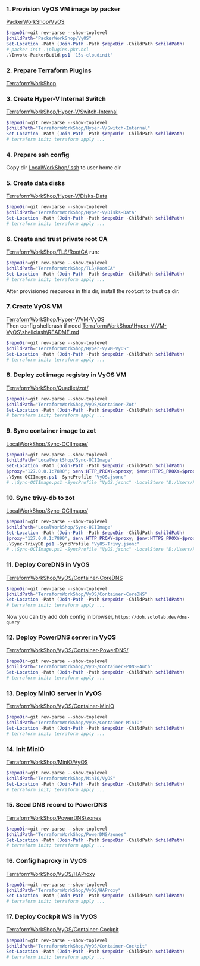 ### 1. Provision VyOS VM image by packer
[PackerWorkShop/VyOS](../../PackerWorkShop/VyOS)
```powershell
$repoDir=git rev-parse --show-toplevel
$childPath="PackerWorkShop/VyOS"
Set-Location -Path (Join-Path -Path $repoDir -ChildPath $childPath)
# packer init .\plugins.pkr.hcl
.\Invoke-PackerBuild.ps1 '15s-cloudinit'
```

### 2. Prepare Terraform Plugins
[TerraformWorkShop](../../TerraformWorkShop/README.md)

### 3. Create Hyper-V Internal Switch
[TerraformWorkShop/Hyper-V/Switch-Internal](../../TerraformWorkShop/Hyper-V/Switch-Internal/)
```powershell
$repoDir=git rev-parse --show-toplevel
$childPath="TerraformWorkShop/Hyper-V/Switch-Internal"
Set-Location -Path (Join-Path -Path $repoDir -ChildPath $childPath)
# terraform init; terraform apply ...
```

### 4. Prepare ssh config
Copy dir [LocalWorkShop/.ssh](../../LocalWorkShop/.ssh/) to user home dir

### 5. Create data disks
[TerraformWorkShop/Hyper-V/Disks-Data](../../TerraformWorkShop/Hyper-V/Disks-Data/)
```powershell
$repoDir=git rev-parse --show-toplevel
$childPath="TerraformWorkShop/Hyper-V/Disks-Data"
Set-Location -Path (Join-Path -Path $repoDir -ChildPath $childPath)
# terraform init; terraform apply ...
```

### 6. Create and trust private root CA
[TerraformWorkShop/TLS/RootCA](../../TerraformWorkShop/TLS/RootCA/)
run:
```powershell
$repoDir=git rev-parse --show-toplevel
$childPath="TerraformWorkShop/TLS/RootCA"
Set-Location -Path (Join-Path -Path $repoDir -ChildPath $childPath)
# terraform init; terraform apply ...
```
After provisioned resources in this dir, install the root.crt to trust ca dir.

### 7. Create VyOS VM
[TerraformWorkShop/Hyper-V/VM-VyOS](../../TerraformWorkShop/Hyper-V/VM-VyOS/)  
Then config shellcrash if need [TerraformWorkShop\Hyper-V\VM-VyOS\shellclash\README.md](../../TerraformWorkShop/Hyper-V/VM-VyOS/shellclash/README.md)
```powershell
$repoDir=git rev-parse --show-toplevel
$childPath="TerraformWorkShop/Hyper-V/VM-VyOS"
Set-Location -Path (Join-Path -Path $repoDir -ChildPath $childPath)
# terraform init; terraform apply ...
```

### 8. Deploy zot image registry in VyOS VM
[TerraformWorkShop/Quadlet/zot/](../../TerraformWorkShop/VyOS/Container-Zot/)
```powershell
$repoDir=git rev-parse --show-toplevel
$childPath="TerraformWorkShop/VyOS/Container-Zot"
Set-Location -Path (Join-Path -Path $repoDir -ChildPath $childPath)
# terraform init; terraform apply ...
```

### 9. Sync container image to zot
[LocalWorkShop/Sync-OCIImage/](../../LocalWorkShop/Sync-OCIImage/)
```powershell
$repoDir=git rev-parse --show-toplevel
$childPath="LocalWorkShop/Sync-OCIImage"
Set-Location -Path (Join-Path -Path $repoDir -ChildPath $childPath)
$proxy="127.0.0.1:7890"; $env:HTTP_PROXY=$proxy; $env:HTTPS_PROXY=$proxy
.\Sync-OCIImage.ps1 -SyncProfile "VyOS.jsonc"
# .\Sync-OCIImage.ps1 -SyncProfile "VyOS.jsonc" -LocalStore "D:/Users/Public/Downloads/containers
```

### 10. Sync trivy-db to zot
[LocalWorkShop/Sync-OCIImage/](../../LocalWorkShop/Sync-OCIImage/)
```powershell
$repoDir=git rev-parse --show-toplevel
$childPath="LocalWorkShop/Sync-OCIImage"
Set-Location -Path (Join-Path -Path $repoDir -ChildPath $childPath)
$proxy="127.0.0.1:7890"; $env:HTTP_PROXY=$proxy; $env:HTTPS_PROXY=$proxy
.\Sync-TrivyDB.ps1 -SyncProfile "VyOS-Trivy.jsonc"
# .\Sync-OCIImage.ps1 -SyncProfile "VyOS.jsonc" -LocalStore "D:/Users/Public/Downloads/containers"
```


### 11. Deploy CoreDNS in VyOS
[TerraformWorkShop/VyOS/Container-CoreDNS](../../TerraformWorkShop/VyOS/Container-CoreDNS/)
```powershell
$repoDir=git rev-parse --show-toplevel
$childPath="TerraformWorkShop/VyOS/Container-CoreDNS"
Set-Location -Path (Join-Path -Path $repoDir -ChildPath $childPath)
# terraform init; terraform apply ...
```
Now you can try add doh config in browser, `https://doh.sololab.dev/dns-query`

### 12. Deploy PowerDNS server in VyOS
[TerraformWorkShop/VyOS/Container-PowerDNS/](../../TerraformWorkShop/VyOS/Container-PDNS-Auth/)
```powershell
$repoDir=git rev-parse --show-toplevel
$childPath="TerraformWorkShop/VyOS/Container-PDNS-Auth"
Set-Location -Path (Join-Path -Path $repoDir -ChildPath $childPath)
# terraform init; terraform apply ...
```

<!-- 
### 13. Deploy OTF server (the terraform remote backend) in VyOS
[TerraformWorkShop/VyOS/Container-OTF](../../TerraformWorkShop/VyOS/Container-OTF)
```powershell
$repoDir=git rev-parse --show-toplevel
$childPath="TerraformWorkShop/VyOS/Container-OTF"
Set-Location -Path (Join-Path -Path $repoDir -ChildPath $childPath)
# terraform init; terraform apply ...
```

error: https://github.com/leg100/otf/issues/827
also not flexible：to use hcp tf backend (aka terraform remote backend), you must create "workload" for each tfstate in hcp first
### 14. Init OTF
Create user, team, project, environment in otf [TerraformWorkShop/TFE/vyos](../../TerraformWorkShop/TFE/vyos/)
```powershell
$repoDir=git rev-parse --show-toplevel
$childPath="TerraformWorkShop/TFE/vyos"
Set-Location -Path (Join-Path -Path $repoDir -ChildPath $childPath)
# terraform init; terraform apply ...
```  

### 13. Deploy Lynx server in VyOS
[TerraformWorkShop/VyOS/Container-Lynx](../../TerraformWorkShop/VyOS/Container-Lynx)
```powershell
$repoDir=git rev-parse --show-toplevel
$childPath="TerraformWorkShop/VyOS/Container-Lynx"
Set-Location -Path (Join-Path -Path $repoDir -ChildPath $childPath)
# terraform init; terraform apply ...
```

### 14. Init Lynx
1. Go to https://lynx.vyos.sololab, input:
```yaml
Application Name: Lynx
Application URL: https://lynx.vyos.sololab
Application Email: lynx@mail.sololab
Admin Email:  root@mail.sololab
Admin Password: # ref from [TerraformWorkShop/LDAP/lldap/terraform.tfvars](../../TerraformWorkShop/LDAP/lldap/terraform.tfvars)
```
1. Go to top right corner -> profile -> show the Key (in right side), copy the api key
2. Create user, team, project, environment in lync [TerraformWorkShop/Lynx/vyos](../../TerraformWorkShop/Lynx/vyos/)
```powershell
$repoDir=git rev-parse --show-toplevel
$childPath="TerraformWorkShop/Lynx/vyos"
Set-Location -Path (Join-Path -Path $repoDir -ChildPath $childPath)
# terraform init; terraform apply ...
``` 
-->

### 13. Deploy MinIO server in VyOS
[TerraformWorkShop/VyOS/Container-MinIO](../../TerraformWorkShop/VyOS/Container-MinIO)
```powershell
$repoDir=git rev-parse --show-toplevel
$childPath="TerraformWorkShop/VyOS/Container-MinIO"
Set-Location -Path (Join-Path -Path $repoDir -ChildPath $childPath)
# terraform init; terraform apply ...
```

### 14. Init MinIO
[TerraformWorkShop/MinIO/VyOS](../../TerraformWorkShop/MinIO/VyOS)
```powershell
$repoDir=git rev-parse --show-toplevel
$childPath="TerraformWorkShop/MinIO/VyOS"
Set-Location -Path (Join-Path -Path $repoDir -ChildPath $childPath)
# terraform init; terraform apply ...
```

### 15. Seed DNS record to PowerDNS
[TerraformWorkShop/PowerDNS/zones](../../TerraformWorkShop/PowerDNS/zones)
```powershell
$repoDir=git rev-parse --show-toplevel
$childPath="TerraformWorkShop/PowerDNS/zones"
Set-Location -Path (Join-Path -Path $repoDir -ChildPath $childPath)
# terraform init; terraform apply ...
```

### 16. Config haproxy in VyOS
[TerraformWorkShop/VyOS/HAProxy](../../TerraformWorkShop/VyOS/HAProxy/)
```powershell
$repoDir=git rev-parse --show-toplevel
$childPath="TerraformWorkShop/VyOS/HAProxy"
Set-Location -Path (Join-Path -Path $repoDir -ChildPath $childPath)
# terraform init; terraform apply ...
```

### 17. Deploy Cockpit WS in VyOS
[TerraformWorkShop/VyOS/Container-Cockpit](../../TerraformWorkShop/VyOS/Container-Cockpit)
```powershell
$repoDir=git rev-parse --show-toplevel
$childPath="TerraformWorkShop/VyOS/Container-Cockpit"
Set-Location -Path (Join-Path -Path $repoDir -ChildPath $childPath)
# terraform init; terraform apply ...
```
